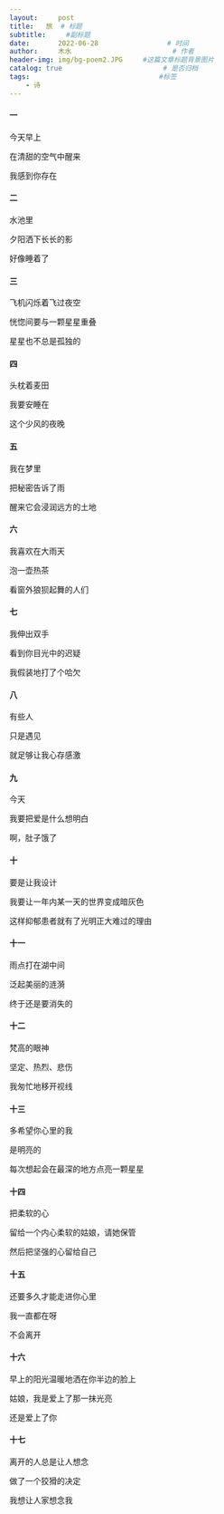 ```yaml
---
layout:     post                       
title:   旅  # 标题
subtitle:     #副标题
date:       2022-06-28                 # 时间
author:     木水                         # 作者
header-img: img/bg-poem2.JPG     #这篇文章标题背景图片
catalog: true                         # 是否归档
tags:                                #标签
    - 诗
---
```


#### 一
今天早上

在清甜的空气中醒来

我感到你存在

#### 二
水池里

夕阳洒下长长的影

好像睡着了

#### 三
飞机闪烁着飞过夜空

恍惚间要与一颗星星重叠

星星也不总是孤独的

#### 四
头枕着麦田

我要安睡在

这个少风的夜晚

#### 五
我在梦里

把秘密告诉了雨

醒来它会浸润远方的土地

#### 六
我喜欢在大雨天

泡一壶热茶

看窗外狼狈起舞的人们

#### 七
我伸出双手

看到你目光中的迟疑

我假装地打了个哈欠

#### 八
有些人

只是遇见

就足够让我心存感激

#### 九
今天

我要把爱是什么想明白

啊，肚子饿了

#### 十
要是让我设计

我要让一年内某一天的世界变成暗灰色

这样抑郁患者就有了光明正大难过的理由

#### 十一
雨点打在湖中间

泛起美丽的涟漪

终于还是要消失的

#### 十二
梵高的眼神

坚定、热烈、悲伤

我匆忙地移开视线

#### 十三
多希望你心里的我

是明亮的

每次想起会在最深的地方点亮一颗星星

#### 十四
把柔软的心

留给一个内心柔软的姑娘，请她保管

然后把坚强的心留给自己

#### 十五
还要多久才能走进你心里

我一直都在呀

不会离开

#### 十六
早上的阳光温暖地洒在你半边的脸上

姑娘，我是爱上了那一抹光亮

还是爱上了你

#### 十七
离开的人总是让人想念

做了一个狡猾的决定

我想让人家想念我

